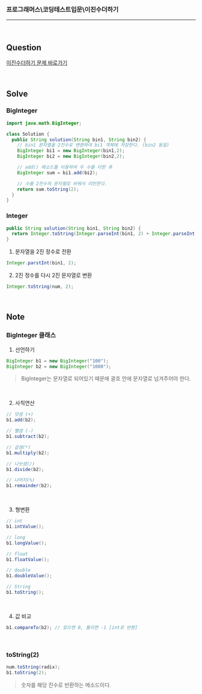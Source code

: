 ### 프로그래머스\코딩테스트입문\이진수더하기

---

<br/>

## Question

[이진수더하기 문제 바로가기](https://school.programmers.co.kr/learn/courses/30/lessons/120885)

<br/>

## Solve

### BigInteger

```java
import java.math.BigInteger;

class Solution {
  public String solution(String bin1, String bin2) {
    // bin1 문자열을 2진수로 변환하여 bi1 객체에 저장한다. (bin2 동일)
    BigInteger bi1 = new BigInteger(bin1,2);
    BigInteger bi2 = new BigInteger(bin2,2);

    // add() 메소드를 이용하여 두 수를 더한 후
    BigInteger sum = bi1.add(bi2);

    // 수를 2진수의 문자열로 바꿔서 리턴한다.
    return sum.toString(2);
  }
}
```

### Integer

```java
public String solution(String bin1, String bin2) {
  return Integer.toString(Integer.parseInt(bin1, 2) + Integer.parseInt(bin2, 2), 2);
}
```

1. 문자열을 2진 정수로 전환

```java
Integer.parstInt(bin1, 2);
```

2. 2진 정수를 다시 2진 문자열로 변환

```java
Integer.toString(num, 2);
```

<br/>

## Note

### BigInteger 클래스

1. 선언하기

```java
BigInteger b1 = new BigInteger("100");
BigInteger b2 = new BigInteger("1000");
```

> BigInteger는 문자열로 되어있기 때문에 괄호 안에 문자열로 넘겨주어야 한다.

<br/>

2. 사칙연산

```java
// 덧셈 (+)
b1.add(b2);

// 뺄셈 (-)
b1.subtract(b2);

// 곱셈(*)
b1.multiply(b2);

// 나눗셈(/)
b1.divide(b2);

// 나머지(%)
b1.remainder(b2);
```

<br/>

3. 형변환

```java
// int
b1.intValue();

// long
b1.longValue();

// float
b1.floatValue();

// double
b1.doubleValue();

// String
b1.toString();
```

<br/>

4. 값 비교

```java
b1.compareTo(b2); // 맞으면 0, 틀리면 -1 [int로 반환]
```

<br/>

### toString(2)

```java
num.toString(radix);
b1.toString(2);
```

> 숫자를 해당 진수로 반환하는 메소드이다.
